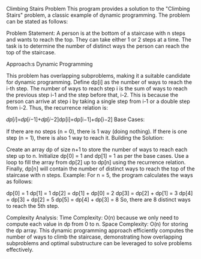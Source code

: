 Climbing Stairs Problem
This program provides a solution to the "Climbing Stairs" problem, a classic example of dynamic programming. The problem can be stated as follows:

Problem Statement:
A person is at the bottom of a staircase with n steps and wants to reach the top. They can take either 1 or 2 steps at a time. The task is to determine the number of distinct ways the person can reach the top of the staircase.

Approach:s
Dynamic Programming

This problem has overlapping subproblems, making it a suitable candidate for dynamic programming.
Define dp[i] as the number of ways to reach the i-th step.
The number of ways to reach step i is the sum of ways to reach the previous step i-1 and the step before that, i-2. This is because the person can arrive at step i by taking a single step from i-1 or a double step from i-2.
Thus, the recurrence relation is:

𝑑𝑝[𝑖]=𝑑𝑝[𝑖−1]+𝑑𝑝[𝑖−2]dp[i]=dp[i−1]+dp[i−2]
Base Cases:

If there are no steps (n = 0), there is 1 way (doing nothing).
If there is one step (n = 1), there is also 1 way to reach it.
Building the Solution:

Create an array dp of size n+1 to store the number of ways to reach each step up to n.
Initialize dp[0] = 1 and dp[1] = 1 as per the base cases.
Use a loop to fill the array from dp[2] up to dp[n] using the recurrence relation.
Finally, dp[n] will contain the number of distinct ways to reach the top of the staircase with n steps.
Example:
For n = 5, the program calculates the ways as follows:

dp[0] = 1
dp[1] = 1
dp[2] = dp[1] + dp[0] = 2
dp[3] = dp[2] + dp[1] = 3
dp[4] = dp[3] + dp[2] = 5
dp[5] = dp[4] + dp[3] = 8
So, there are 8 distinct ways to reach the 5th step.

Complexity Analysis:
Time Complexity: O(n) because we only need to compute each value in dp from 0 to n.
Space Complexity: O(n) for storing the dp array.
This dynamic programming approach efficiently computes the number of ways to climb the staircase, demonstrating how overlapping subproblems and optimal substructure can be leveraged to solve problems effectively.
